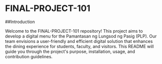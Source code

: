 # FINAL-PROJECT-101

##Introduction

Welcome to the FINAL-PROJECT-101 repository! This project aims to develop a digital menu for the Pamantasan ng Lungsod ng Pasig (PLP). Our team envisions a user-friendly and efficient digital solution that enhances the dining experience for students, faculty, and visitors. This README will guide you through the project's purpose, installation, usage, and contribution guidelines.
